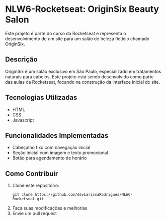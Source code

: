 # NLW6-Rocketseat: OriginSix Beauty Salon

Este projeto é parte do curso da Rocketseat e representa o desenvolvimento de um site para um salão de beleza fictício chamado OriginSix.

## Descrição

OriginSix é um salão exclusivo em São Paulo, especializado em tratamentos naturais para cabelos. Este projeto está sendo desenvolvido como parte das aulas da Rocketseat, focando na construção da interface inicial do site.

## Tecnologias Utilizadas

- HTML
- CSS
- Javascript

## Funcionalidades Implementadas

- Cabeçalho fixo com navegação inicial
- Seção inicial com imagem e texto promocional
- Botão para agendamento de horário

## Como Contribuir

1. Clone este repositório:
   ```
   git clone https://github.com/devLarissaRodrigues/NLW6-Rocketseat.git
   ```
2. Faça suas modificações e melhorias
3. Envie um pull request



